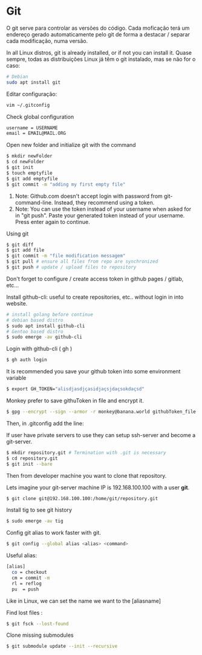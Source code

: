 # Git

O git serve para controlar as versões do código. Cada moficação terá um endereço gerado automaticamente pelo git de
forma a destacar / separar cada modificação, numa versão.

In all Linux distros, git is already installed, or if not you can install it.
Quase sempre, todas as distribuições Linux já têm o git instalado, mas se não for o caso:

```sh
# Debian
sudo apt install git
```

Editar configuração:

```sh
vim ~/.gitconfig
```

Check global configuration

```sh
username = USERNAME
email = EMAIL@MAIL.ORG
```

Open new folder and initialize git with the command

```sh
$ mkdir newFolder
$ cd newFolder
$ git init
$ touch emptyfile
$ git add emptyfile
$ git commit -m "adding my first empty file"
```

1. Note: Github.com doesn't accept login with password from git-command-line. Instead, they recommend using a token.
2. Note: You can use the token instead of your username when asked for in "git push". Paste your generated token instead
   of your username. Press enter again to continue.

Using git

```sh
$ git diff
$ git add file
$ git commit -m "file modification messagem"
$ git pull # ensure all files from repo are synchronized
$ git push # update / upload files to repository
```

Don't forget to configure / create access token in github pages / gitlab, etc...

Install github-cli: useful to create repositories, etc.. without login in into website.

```sh
# install golang before continue
# debian based distro
$ sudo apt install github-cli
# Gentoo based distro
$ sudo emerge -av github-cli
```

Login with github-cli ( gh )

```sh
$ gh auth login
```

It is recommended you save your github token into some environment variable

```sh
$ export GH_TOKEN="alisdjasdjçasidjaçsjdaçsokdaçsd"
```

Monkey prefer to save githuToken in file and encrypt it.

```sh
$ gpg --encrypt --sign --armor -r monkey@banana.world githubToken_file.txt
```

Then, in .gitconfig add the line:

If user have private servers to use they can setup ssh-server and become a git-server.

```sh
$ mkdir repository.git # Termination with .git is necessary
$ cd repository.git
$ git init --bare
```

Then from developer machine you want to clone that repository.

Lets imagine your git-server machine IP is 192.168.100.100 with a user **git**.

```sh
$ git clone git@192.168.100.100:/home/git/repository.git
```

Install tig to see git history

```sh
$ sudo emerge -av tig
```

Config git alias to work faster with git.

```sh
$ git config --global alias <alias> <command>
```

Useful alias:

```sh
[alias]
  co = checkout
  cm = commit -m
  rl = reflog
  pu  = push
```

Like in Linux, we can set the name we want to the [aliasname]

Find lost files :

```sh
$ git fsck --lost-found
```

Clone missing submodules

```sh
$ git submodule update --init --recursive
```
